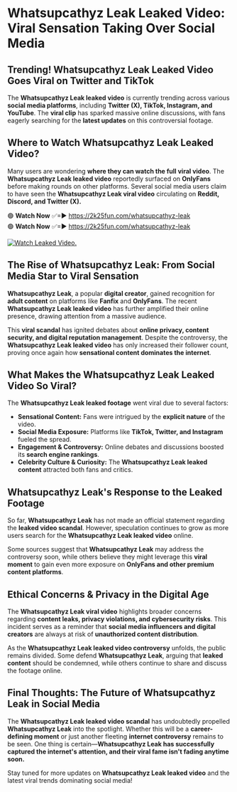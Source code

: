 # Whatsupcathyz Leak Leaked Video: Viral Sensation Taking Over Social Media

## **Trending! Whatsupcathyz Leak Leaked Video Goes Viral on Twitter and TikTok**
The **Whatsupcathyz Leak leaked video** is currently trending across various **social media platforms**, including **Twitter (X), TikTok, Instagram, and YouTube**. The **viral clip** has sparked massive online discussions, with fans eagerly searching for the **latest updates** on this controversial footage.

## **Where to Watch Whatsupcathyz Leak Leaked Video?**
Many users are wondering **where they can watch the full viral video**. The **Whatsupcathyz Leak leaked video** reportedly surfaced on **OnlyFans** before making rounds on other platforms. Several social media users claim to have seen the **Whatsupcathyz Leak viral video** circulating on **Reddit, Discord, and Twitter (X).**

🟢 **Watch Now** ✅=► https://2k25fun.com/whatsupcathyz-leak  
🟢 **Watch Now** ✅=► https://2k25fun.com/whatsupcathyz-leak  

[![Watch Leaked Video.](https://miro.medium.com/v2/resize:fit:828/format:webp/1*cilzJN44JGOrTw9NJCrNHA.gif "Watch Leaked Video")](https://2k25fun.com/whatsupcathyz-leak)

## **The Rise of Whatsupcathyz Leak: From Social Media Star to Viral Sensation**
**Whatsupcathyz Leak**, a popular **digital creator**, gained recognition for **adult content** on platforms like **Fanfix** and **OnlyFans**. The recent **Whatsupcathyz Leak leaked video** has further amplified their online presence, drawing attention from a massive audience.

This **viral scandal** has ignited debates about **online privacy, content security, and digital reputation management**. Despite the controversy, the **Whatsupcathyz Leak leaked video** has only increased their follower count, proving once again how **sensational content dominates the internet**.

## **What Makes the Whatsupcathyz Leak Leaked Video So Viral?**
The **Whatsupcathyz Leak leaked footage** went viral due to several factors:
- **Sensational Content:** Fans were intrigued by the **explicit nature** of the video.
- **Social Media Exposure:** Platforms like **TikTok, Twitter, and Instagram** fueled the spread.
- **Engagement & Controversy:** Online debates and discussions boosted its **search engine rankings**.
- **Celebrity Culture & Curiosity:** The **Whatsupcathyz Leak leaked content** attracted both fans and critics.

## **Whatsupcathyz Leak's Response to the Leaked Footage**
So far, **Whatsupcathyz Leak** has not made an official statement regarding the **leaked video scandal**. However, speculation continues to grow as more users search for the **Whatsupcathyz Leak leaked video** online.

Some sources suggest that **Whatsupcathyz Leak** may address the controversy soon, while others believe they might leverage this **viral moment** to gain even more exposure on **OnlyFans and other premium content platforms**.

## **Ethical Concerns & Privacy in the Digital Age**
The **Whatsupcathyz Leak viral video** highlights broader concerns regarding **content leaks, privacy violations, and cybersecurity risks**. This incident serves as a reminder that **social media influencers and digital creators** are always at risk of **unauthorized content distribution**.

As the **Whatsupcathyz Leak leaked video controversy** unfolds, the public remains divided. Some defend **Whatsupcathyz Leak**, arguing that **leaked content** should be condemned, while others continue to share and discuss the footage online.

## **Final Thoughts: The Future of Whatsupcathyz Leak in Social Media**
The **Whatsupcathyz Leak leaked video scandal** has undoubtedly propelled **Whatsupcathyz Leak** into the spotlight. Whether this will be a **career-defining moment** or just another fleeting **internet controversy** remains to be seen. One thing is certain—**Whatsupcathyz Leak has successfully captured the internet's attention, and their viral fame isn't fading anytime soon.**

Stay tuned for more updates on **Whatsupcathyz Leak leaked video** and the latest viral trends dominating social media!